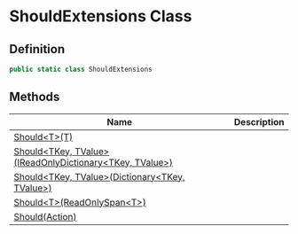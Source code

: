 # ShouldExtensions Class
## Definition

```c#
public static class ShouldExtensions
```

## Methods

| Name | Description |
| ---- | ----------- |
| [Should&lt;T&gt;(T)](MrKWatkins.Assertions.ShouldExtensions.Should.md#mrkwatkins-assertions-shouldextensions-should-1(-0)) |  |
| [Should&lt;TKey, TValue&gt;(IReadOnlyDictionary&lt;TKey, TValue&gt;)](MrKWatkins.Assertions.ShouldExtensions.Should.md#mrkwatkins-assertions-shouldextensions-should-2(system-collections-generic-ireadonlydictionary((-0-1)))) |  |
| [Should&lt;TKey, TValue&gt;(Dictionary&lt;TKey, TValue&gt;)](MrKWatkins.Assertions.ShouldExtensions.Should.md#mrkwatkins-assertions-shouldextensions-should-2(system-collections-generic-dictionary((-0-1)))) |  |
| [Should&lt;T&gt;(ReadOnlySpan&lt;T&gt;)](MrKWatkins.Assertions.ShouldExtensions.Should.md#mrkwatkins-assertions-shouldextensions-should-1(system-readonlyspan((-0)))) |  |
| [Should(Action)](MrKWatkins.Assertions.ShouldExtensions.Should.md#mrkwatkins-assertions-shouldextensions-should(system-action)) |  |

